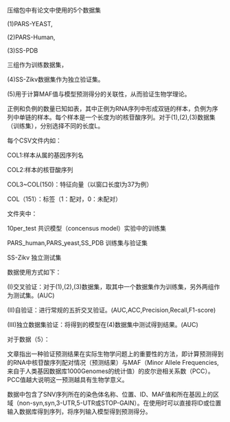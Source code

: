 压缩包中有论文中使用的5个数据集

(1)PARS-YEAST,

(2)PARS-Human,

(3)SS-PDB

三组作为训练数据集，

(4)SS-Zikv数据集作为独立验证集。

(5)用于计算MAF值与模型预测得分的关联性，从而验证生物学理论。

正例和负例的数量已知如表，其中正例为RNA序列中形成双链的样本，负例为序列中单链的样本。每个样本是一个长度为l的核苷酸序列。对于(1),(2),(3)数据集（训练集），分别选择不同的长度L。

每个CSV文件内如：

COL1:样本从属的基因序列名

COL2:样本的核苷酸序列

COL3~COL(150)：特征向量（以窗口长度l为37为例）

COL（151）：标签（1：配对，0：未配对）

文件夹中：

10per_test 共识模型（concensus model）实验中的训练集

PARS_human,PARS_yeast,SS_PDB 训练集与验证集

SS-Zikv 独立测试集

数据使用方式如下：

(I)交叉验证：对于(1),(2),(3)数据集，取其中一个数据集作为训练集，另外两组作为测试集。(AUC)

(II)自验证：进行常规的五折交叉验证。(AUC,ACC,Precision,Recall,F1-score)

(III)独立数据集验证：将得到的模型在(4)数据集中测试得到结果。(AUC)



对于数据（5）：

文章指出一种验证预测结果在实际生物学问题上的重要性的方法，即计算预测得到的RNA中核苷酸序列配对情况（预测结果）与MAF（Minor Allele Frequencies,来自于人类基因数据库1000Genomes的统计值）的皮尔逊相关系数（PCC）。PCC值越大说明这一预测越具有生物学意义。

数据中包含了SNV序列所在的染色体名称、位置、ID、MAF值和所在基因上的区域（non-syn,syn,3-UTR,5-UTR或STOP-GAIN）。在使用时可以直接将ID或位置输入数据库得到序列，将序列输入模型得到预测得分。

